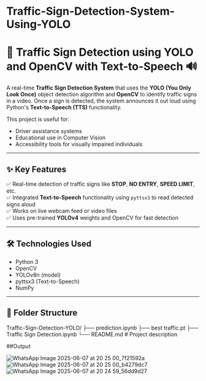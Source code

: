 # Traffic-Sign-Detection-System-Using-YOLO

# 🚦 Traffic Sign Detection using YOLO and OpenCV with Text-to-Speech 🔊

A real-time **Traffic Sign Detection System** that uses the **YOLO (You Only Look Once)** object detection algorithm and **OpenCV** to identify traffic signs in a video. Once a sign is detected, the system announces it out loud using Python's **Text-to-Speech (TTS)** functionality.

This project is useful for:
- Driver assistance systems
- Educational use in Computer Vision
- Accessibility tools for visually impaired individuals

---

## ✨ Key Features

✅ Real-time detection of traffic signs like **STOP**, **NO ENTRY**, **SPEED LIMIT**, etc.  
✅ Integrated **Text-to-Speech** functionality using `pyttsx3` to read detected signs aloud  
✅ Works on live webcam feed or video files  
✅ Uses pre-trained **YOLOv4** weights and OpenCV for fast detection  

---

## 🛠️ Technologies Used

- Python 3  
- OpenCV  
- YOLOv8n (model)  
- pyttsx3 (Text-to-Speech)  
- NumPy  

---

## 📂 Folder Structure
Traffic-Sign-Detection-YOLO/
├── prediction.ipynb
├── best traffic.pt
├── Traffic Sign Detection.ipynb
└── README.md # Project description

##Output

![WhatsApp Image 2025-06-07 at 20 25 00_7f21592a](https://github.com/user-attachments/assets/9d2fa420-349b-4267-b6d8-fa9b613137f3)
![WhatsApp Image 2025-06-07 at 20 25 00_b4279dc7](https://github.com/user-attachments/assets/26505e67-0c58-470f-b38a-0805a0da6c03)
![WhatsApp Image 2025-06-07 at 20 24 59_56dd9d27](https://github.com/user-attachments/assets/6286d5f7-4dd6-4ee9-9d7e-8faa787309e0)


